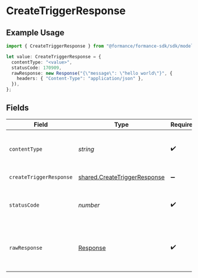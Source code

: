 # CreateTriggerResponse

## Example Usage

```typescript
import { CreateTriggerResponse } from "@formance/formance-sdk/sdk/models/operations";

let value: CreateTriggerResponse = {
  contentType: "<value>",
  statusCode: 170909,
  rawResponse: new Response("{\"message\": \"hello world\"}", {
    headers: { "Content-Type": "application/json" },
  }),
};
```

## Fields

| Field                                                                               | Type                                                                                | Required                                                                            | Description                                                                         |
| ----------------------------------------------------------------------------------- | ----------------------------------------------------------------------------------- | ----------------------------------------------------------------------------------- | ----------------------------------------------------------------------------------- |
| `contentType`                                                                       | *string*                                                                            | :heavy_check_mark:                                                                  | HTTP response content type for this operation                                       |
| `createTriggerResponse`                                                             | [shared.CreateTriggerResponse](../../../sdk/models/shared/createtriggerresponse.md) | :heavy_minus_sign:                                                                  | Created trigger                                                                     |
| `statusCode`                                                                        | *number*                                                                            | :heavy_check_mark:                                                                  | HTTP response status code for this operation                                        |
| `rawResponse`                                                                       | [Response](https://developer.mozilla.org/en-US/docs/Web/API/Response)               | :heavy_check_mark:                                                                  | Raw HTTP response; suitable for custom response parsing                             |